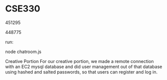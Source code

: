 # CSE330
451295

448775

run:

node chatroom.js 


Creative Portion
For our creative portion, we made a remote connection with an EC2 mysql database and did user management out of that database using hashed and salted passwords, so that users can register and log in.
